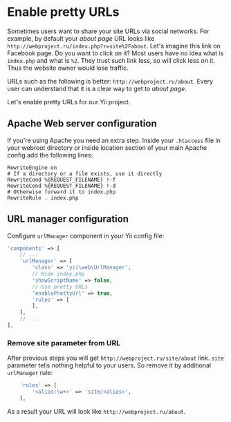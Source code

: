 Enable pretty URLs
==================

Sometimes users want to share your site URLs via social networks. For example, by default your *about page* URL looks
like `http://webproject.ru/index.php?r=site%2Fabout`. Let's imagine this link on Facebook page. Do you want to click
on it? Most users have no idea what is `index.php` and what is `%2`. They trust such link less, so will click less
on it. Thus the website owner would lose traffic.

URLs such as the following is better: `http://webproject.ru/about`. Every user can understand that it is a clear way
to get to *about page*.

Let's enable pretty URLs for our Yii project.


## Apache Web server configuration

If you're using Apache you need an extra step. Inside your `.htaccess` file in your webroot directory or inside location
section of your main Apache config add the following lines:

```
RewriteEngine on
# If a directory or a file exists, use it directly
RewriteCond %{REQUEST_FILENAME} !-f
RewriteCond %{REQUEST_FILENAME} !-d
# Otherwise forward it to index.php
RewriteRule . index.php
```


## URL manager configuration

Configure `urlManager` component in your Yii config file:

```php
'components' => [
    // ...
    'urlManager' => [
        'class' => 'yii\web\UrlManager',
        // Hide index.php
        'showScriptName' => false,
        // Use pretty URLs
        'enablePrettyUrl' => true,
        'rules' => [
        ],
    ],
    // ...
],
```

### Remove site parameter from URL

After previous steps you will get `http://webproject.ru/site/about` link. `site` parameter tells nothing helpful to
your users. So remove it by additional `urlManager` rule:

```php
    'rules' => [
        '<alias:\w+>' => 'site/<alias>',
    ],
```

As a result your URL will look like `http://webproject.ru/about`.
